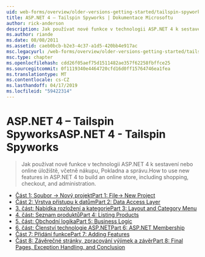 ```yaml
---
uid: web-forms/overview/older-versions-getting-started/tailspin-spyworks/index
title: ASP.NET 4 – Tailspin Spyworks | Dokumentace Microsoftu
author: rick-anderson
description: Jak používat nové funkce v technologii ASP.NET 4 k sestavení nebo online úložiště, včetně nákupu, Pokladna a správu.
ms.author: riande
ms.date: 08/08/2011
ms.assetid: caeb0bcb-b2e3-4c37-a1d5-420bb4e917ac
msc.legacyurl: /web-forms/overview/older-versions-getting-started/tailspin-spyworks
msc.type: chapter
ms.openlocfilehash: cdd26f05aef75d1511482ae357f62258fbffce25
ms.sourcegitcommit: 0f1119340e4464720cfd16d0ff15764746ea1fea
ms.translationtype: MT
ms.contentlocale: cs-CZ
ms.lasthandoff: 04/17/2019
ms.locfileid: "59422314"
---
```

# <a name="aspnet-4---tailspin-spyworks"></a><span data-ttu-id="cb093-103">ASP.NET 4 – Tailspin Spyworks</span><span class="sxs-lookup"><span data-stu-id="cb093-103">ASP.NET 4 - Tailspin Spyworks</span></span>

> <span data-ttu-id="cb093-104">Jak používat nové funkce v technologii ASP.NET 4 k sestavení nebo online úložiště, včetně nákupu, Pokladna a správu.</span><span class="sxs-lookup"><span data-stu-id="cb093-104">How to use new features in ASP.NET 4 to build an online store, including shopping, checkout, and administration.</span></span>


- [<span data-ttu-id="cb093-105">Část 1: Soubor -> Nový projekt</span><span class="sxs-lookup"><span data-stu-id="cb093-105">Part 1: File-> New Project</span></span>](tailspin-spyworks-part-1.md)
- [<span data-ttu-id="cb093-106">Část 2: Vrstva přístupu k datům</span><span class="sxs-lookup"><span data-stu-id="cb093-106">Part 2: Data Access Layer</span></span>](tailspin-spyworks-part-2.md)
- [<span data-ttu-id="cb093-107">3. část: Nabídka rozložení a kategorie</span><span class="sxs-lookup"><span data-stu-id="cb093-107">Part 3: Layout and Category Menu</span></span>](tailspin-spyworks-part-3.md)
- [<span data-ttu-id="cb093-108">4. část: Seznam produktů</span><span class="sxs-lookup"><span data-stu-id="cb093-108">Part 4: Listing Products</span></span>](tailspin-spyworks-part-4.md)
- [<span data-ttu-id="cb093-109">5. část: Obchodní logika</span><span class="sxs-lookup"><span data-stu-id="cb093-109">Part 5: Business Logic</span></span>](tailspin-spyworks-part-5.md)
- [<span data-ttu-id="cb093-110">6. část: Členství technologie ASP.NET</span><span class="sxs-lookup"><span data-stu-id="cb093-110">Part 6: ASP.NET Membership</span></span>](tailspin-spyworks-part-6.md)
- [<span data-ttu-id="cb093-111">Část 7: Přidání funkce</span><span class="sxs-lookup"><span data-stu-id="cb093-111">Part 7: Adding Features</span></span>](tailspin-spyworks-part-7.md)
- [<span data-ttu-id="cb093-112">Část 8: Závěrečné stránky, zpracování výjimek a závěr</span><span class="sxs-lookup"><span data-stu-id="cb093-112">Part 8: Final Pages, Exception Handling, and Conclusion</span></span>](tailspin-spyworks-part-8.md)
